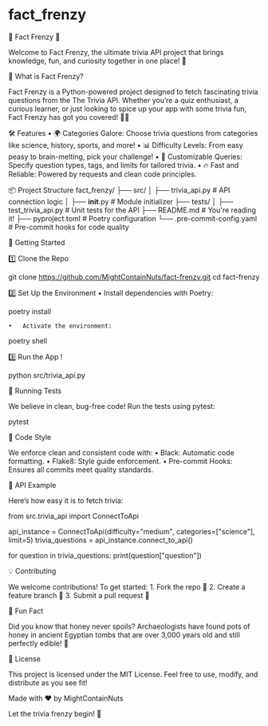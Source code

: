 # fact_frenzy
🎉 Fact Frenzy 🎉

Welcome to Fact Frenzy, the ultimate trivia API project that brings knowledge, fun, and curiosity together in one place! 🚀

🌟 What is Fact Frenzy?

Fact Frenzy is a Python-powered project designed to fetch fascinating trivia questions from the The Trivia API. Whether you’re a quiz enthusiast, a curious learner, or just looking to spice up your app with some trivia fun, Fact Frenzy has got you covered! 🧠✨

🛠️ Features
	•	🌍 Categories Galore: Choose trivia questions from categories like science, history, sports, and more!
	•	📊 Difficulty Levels: From easy peasy to brain-melting, pick your challenge!
	•	🎯 Customizable Queries: Specify question types, tags, and limits for tailored trivia.
	•	🔥 Fast and Reliable: Powered by requests and clean code principles.

📦 Project Structure
fact_frenzy/
├── src/
│   ├── trivia_api.py       # API connection logic
│   ├── __init__.py         # Module initializer
├── tests/
│   ├── test_trivia_api.py  # Unit tests for the API
├── README.md               # You're reading it!
├── pyproject.toml          # Poetry configuration
└── .pre-commit-config.yaml # Pre-commit hooks for code quality


🚀 Getting Started

1️⃣ Clone the Repo

git clone https://github.com/MightContainNuts/fact-frenzy.git
cd fact-frenzy

2️⃣ Set Up the Environment
	•	Install dependencies with Poetry:

poetry install


	•	Activate the environment:

poetry shell



3️⃣ Run the App !

python src/trivia_api.py

🧪 Running Tests

We believe in clean, bug-free code! Run the tests using pytest:

pytest

🎨 Code Style

We enforce clean and consistent code with:
	•	Black: Automatic code formatting.
	•	Flake8: Style guide enforcement.
	•	Pre-commit Hooks: Ensures all commits meet quality standards.

🤖 API Example

Here’s how easy it is to fetch trivia:

from src.trivia_api import ConnectToApi

api_instance = ConnectToApi(difficulty="medium", categories=["science"], limit=5)
trivia_questions = api_instance.connect_to_api()

for question in trivia_questions:
    print(question["question"])

💡 Contributing

We welcome contributions! To get started:
	1.	Fork the repo 🍴
	2.	Create a feature branch 🌿
	3.	Submit a pull request 🚀

🎉 Fun Fact

Did you know that honey never spoils? Archaeologists have found pots of honey in ancient Egyptian tombs that are over 3,000 years old and still perfectly edible! 🍯

📜 License

This project is licensed under the MIT License. Feel free to use, modify, and distribute as you see fit!

Made with ❤️ by MightContainNuts

Let the trivia frenzy begin! 🎊
